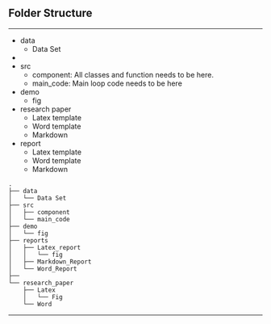 ## Folder Structure

---

- data
  - Data Set
- 
- src
  - component: All classes and function needs to be here.
  - main_code: Main loop code needs to be here
- demo
  - fig
- research paper
  - Latex template
  - Word template
  - Markdown
- report
  - Latex template
  - Word template
  - Markdown

```
.
├── data
│   └── Data Set
├── src
│   ├── component
│   └── main_code
├── demo
│   └── fig
├── reports
│   ├── Latex_report
│   │   └── fig
│   ├── Markdown_Report
│   └── Word_Report
├──
└── research_paper
    ├── Latex
    │   └── Fig
    └── Word
```

---
